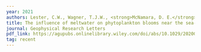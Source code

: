 ```yaml
---
year: 2021
authors: Lester, C.W., Wagner, T.J.W., <strong>McNamara, D. E.</strong>, and Cape, M.R..
title: The influence of meltwater on phytoplankton blooms near the sea-ice edge.
journal: Geophysical Research Letters
pdf_link: https://agupubs.onlinelibrary.wiley.com/doi/abs/10.1029/2020GL091758
tag: recent
---
```

